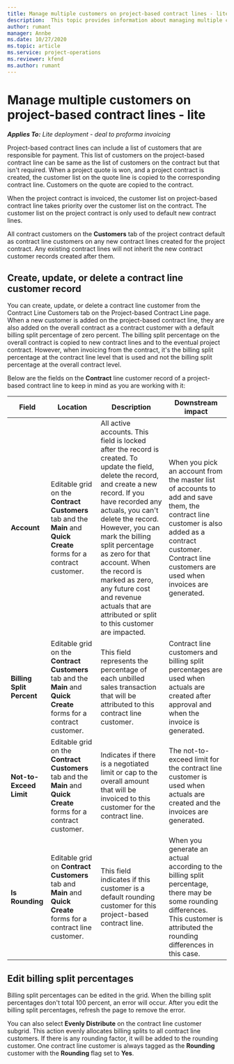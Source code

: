 ```yaml
---
title: Manage multiple customers on project-based contract lines - lite
description:  This topic provides information about managing multiple customers on project-based contract lines.
author: rumant
manager: Annbe
ms.date: 10/27/2020
ms.topic: article
ms.service: project-operations
ms.reviewer: kfend 
ms.author: rumant
---
```


# Manage multiple customers on project-based contract lines - lite

_**Applies To:** Lite deployment - deal to proforma invoicing_

Project-based contract lines can include a list of customers that are responsible for payment. This list of customers on the project-based contract line can be same as the list of customers on the contract but that isn't required. When a project quote is won, and a project contract is created, the customer list on the quote line is copied to the corresponding contract line. Customers on the quote are copied to the contract.

When the project contract is invoiced, the customer list on project-based contract line takes priority over the customer list on the contract. The customer list on the project contract is only used to default new contract lines.

All contract customers on the **Customers** tab of the project contract default as contract line customers on any new contract lines created for the project contract. Any existing contract lines will not inherit the new contract customer records created after them.

## Create, update, or delete a contract line customer record

You can create, update, or delete a contract line customer from the Contract Line Customers tab on the Project-based Contract Line page. When a new customer is added on the project-based contract line, they are also added on the overall contract as a contract customer with a default billing split percentage of zero percent. The billing split percentage on the overall contract is copied to new contract lines and to the eventual project contract. However, when invoicing from the contract, it's the billing split percentage at the contract line level that is used and not the billing split percentage at the overall contract level.

Below are the fields on the **Contract** line customer record of a project-based contract line to keep in mind as you are working with it:

| Field | Location | Description | Downstream impact |
| --- | --- | --- | --- |
| **Account** | Editable grid on the **Contract Customers** tab and the **Main** and **Quick Create** forms for a contract customer. | All active accounts. This field is locked after the record is created. To update the field, delete the record, and create a new record. If you have recorded any actuals, you can't delete the record. However, you can mark the billing split percentage as zero for that account. When the record is marked as zero, any future cost and revenue actuals that are attributed or split to this customer are impacted. | When you pick an account from the master list of accounts to add and save them, the contract line customer is also added as a contract customer. Contract line customers are used when invoices are generated. |
| **Billing Split Percent** | Editable grid on the **Contract Customers** tab and the **Main** and **Quick Create** forms for a contract customer. | This field represents the percentage of each unbilled sales transaction that will be attributed to this contract line customer. | Contract line customers and billing split percentages are used when actuals are created after approval and when the invoice is generated. |
| **Not-to-Exceed Limit** | Editable grid on the **Contract Customers** tab and the **Main** and **Quick Create** forms for a contract customer. | Indicates if there is a negotiated limit or cap to the overall amount that will be invoiced to this customer for the contract line. | The not-to-exceed limit for the contract line customer is used when actuals are created and the invoices are generated. |
| **Is Rounding** | Editable grid on **Contract Customers** tab and **Main** and **Quick Create** forms for a contract line customer. | This field indicates if this customer is a default rounding customer for this project-based contract line. | When you generate an actual according to the billing split percentage, there may be some rounding differences. This customer is attributed the rounding differences in this case. |

## Edit billing split percentages

Billing split percentages can be edited in the grid. When the billing split percentages don't total 100 percent, an error will occur. After you edit the billing split percentages, refresh the page to remove the error.

You can also select **Evenly Distribute** on the contract line customer subgrid. This action evenly allocates billing splits to all contract line customers. If there is any rounding factor, it will be added to the rounding customer. One contract line customer is always tagged as the **Rounding** customer with the **Rounding** flag set to **Yes**.
